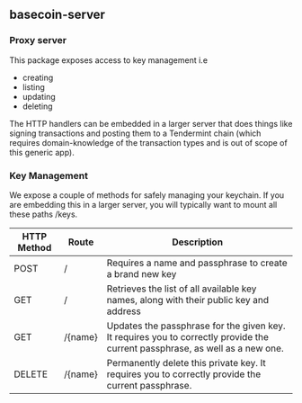 ## basecoin-server

### Proxy server
This package exposes access to key management i.e
- creating
- listing
- updating
- deleting

The HTTP handlers can be embedded in a larger server that
does things like signing transactions and posting them to a
Tendermint chain (which requires domain-knowledge of the transaction
types and is out of scope of this generic app).

### Key Management
We expose a couple of methods for safely managing your keychain.
If you are embedding this in a larger server, you will typically
want to mount all these paths /keys.

HTTP Method | Route | Description
---|---|---
POST|/|Requires a name and passphrase to create a brand new key
GET|/|Retrieves the list of all available key names, along with their public key and address
GET|/{name} | Updates the passphrase for the given key. It requires you to correctly provide the current passphrase, as well as a new one.
DELETE|/{name} | Permanently delete this private key. It requires you to correctly provide the current passphrase.
